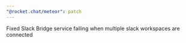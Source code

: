```yaml
---
"@rocket.chat/meteor": patch
---
```


Fixed Slack Bridge service failing when multiple slack workspaces are connected
